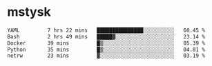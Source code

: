 # mstysk

<!--START_SECTION:waka-->

```txt
YAML         7 hrs 22 mins   ███████████████░░░░░░░░░░   60.45 %
Bash         2 hrs 49 mins   █████▓░░░░░░░░░░░░░░░░░░░   23.14 %
Docker       39 mins         █▒░░░░░░░░░░░░░░░░░░░░░░░   05.39 %
Python       35 mins         █▒░░░░░░░░░░░░░░░░░░░░░░░   04.81 %
netrw        23 mins         ▓░░░░░░░░░░░░░░░░░░░░░░░░   03.19 %
```

<!--END_SECTION:waka-->

